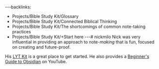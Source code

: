 ---backlinks:
  - Projects/Bible Study Kit/Glossary
  - Projects/Bible Study Kit/Connected Biblical Thinking
  - Projects/Bible Study Kit/The shortcomings of common note-taking practices
  - Projects/Bible Study Kit/+Start here
---# nickmilo
Nick was very influential in providing an approach to note-*making* that is fun, focused on creating and future-proof.

His [LYT Kit](https://forum.obsidian.md/t/lyt-kit-now-downloadable/390) is a great place to get started. He also provides a [Beginner's Guide to Obsidian](https://www.youtube.com/watch?v=QgbLb6QCK88&list=PL3NaIVgSlAVLHty1-NuvPa9V0b0UwbzBd) on YouTube.